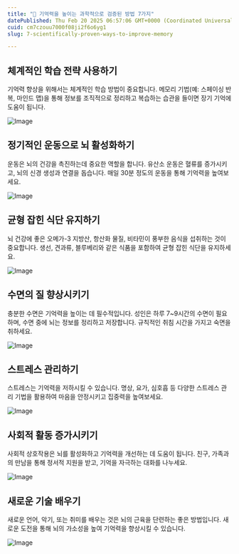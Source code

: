 ```yaml
---
title: "🧠 기억력을 높이는 과학적으로 검증된 방법 7가지"
datePublished: Thu Feb 20 2025 06:57:06 GMT+0000 (Coordinated Universal Time)
cuid: cm7czouu7000f08ji2f6o6yg1
slug: 7-scientifically-proven-ways-to-improve-memory

---
```


## 체계적인 학습 전략 사용하기

기억력 향상을 위해서는 체계적인 학습 방법이 중요합니다. 메모리 기법(예: 스페이싱 반복, 마인드 맵)을 통해 정보를 조직적으로 정리하고 복습하는 습관을 들이면 장기 기억에 도움이 됩니다.

![Image](http://res.cloudinary.com/potenlab/image/upload/v1740034549/gyfoecltxztikgwsv9qj.png)

## 정기적인 운동으로 뇌 활성화하기

운동은 뇌의 건강을 촉진하는데 중요한 역할을 합니다. 유산소 운동은 혈류를 증가시키고, 뇌의 신경 생성과 연결을 돕습니다. 매일 30분 정도의 운동을 통해 기억력을 높여보세요.

![Image](http://res.cloudinary.com/potenlab/image/upload/v1740034562/clasxvjexz0kbrg1kqmj.png)

## 균형 잡힌 식단 유지하기

뇌 건강에 좋은 오메가-3 지방산, 항산화 물질, 비타민이 풍부한 음식을 섭취하는 것이 중요합니다. 생선, 견과류, 블루베리와 같은 식품을 포함하여 균형 잡힌 식단을 유지하세요.

![Image](http://res.cloudinary.com/potenlab/image/upload/v1740034574/ifpvvckdgwvyaqgtqhzi.png)

## 수면의 질 향상시키기

충분한 수면은 기억력을 높이는 데 필수적입니다. 성인은 하루 7~9시간의 수면이 필요하며, 수면 중에 뇌는 정보를 정리하고 저장합니다. 규칙적인 취침 시간을 가지고 숙면을 취하세요.

![Image](http://res.cloudinary.com/potenlab/image/upload/v1740034589/oommpbnvn8zwpma3zfkz.png)

## 스트레스 관리하기

스트레스는 기억력을 저하시킬 수 있습니다. 명상, 요가, 심호흡 등 다양한 스트레스 관리 기법을 활용하여 마음을 안정시키고 집중력을 높여보세요.

![Image](http://res.cloudinary.com/potenlab/image/upload/v1740034601/zxy5yn6vz7nv97w4nrca.png)

## 사회적 활동 증가시키기

사회적 상호작용은 뇌를 활성화하고 기억력을 개선하는 데 도움이 됩니다. 친구, 가족과의 만남을 통해 정서적 지원을 받고, 기억을 자극하는 대화를 나누세요.

![Image](http://res.cloudinary.com/potenlab/image/upload/v1740034612/zfqhs5kglerzs1b1u1cn.png)

## 새로운 기술 배우기

새로운 언어, 악기, 또는 취미를 배우는 것은 뇌의 근육을 단련하는 좋은 방법입니다. 새로운 도전을 통해 뇌의 가소성을 높여 기억력을 향상시킬 수 있습니다.

![Image](http://res.cloudinary.com/potenlab/image/upload/v1740034625/t6kds2wlsuxig5p4px9g.png)

